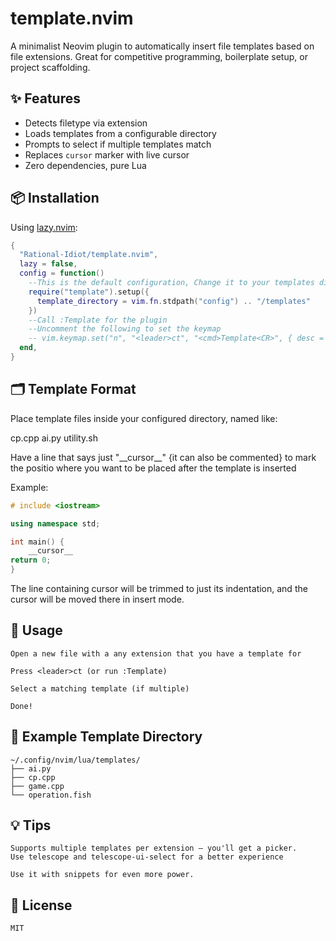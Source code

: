 # template.nvim

A minimalist Neovim plugin to automatically insert file templates based on file extensions. Great for competitive programming, boilerplate setup, or project scaffolding.

## ✨ Features

- Detects filetype via extension
- Loads templates from a configurable directory
- Prompts to select if multiple templates match
- Replaces `cursor` marker with live cursor
- Zero dependencies, pure Lua

## 📦 Installation

Using [lazy.nvim](https://github.com/folke/lazy.nvim):

```lua
{
  "Rational-Idiot/template.nvim",
  lazy = false,
  config = function()
    --This is the default configuration, Change it to your templates directory
    require("template").setup({
      template_directory = vim.fn.stdpath("config") .. "/templates"
    })
    --Call :Template for the plugin
    --Uncomment the following to set the keymap
    -- vim.keymap.set("n", "<leader>ct", "<cmd>Template<CR>", { desc = "Insert file template" })
  end,
}
```

## 🗂️ Template Format

Place template files inside your configured directory, named like:

cp.cpp
ai.py
utility.sh

Have a line that says just "\_\_cursor\_\_" {it can also be commented} to mark the positio where you want to be placed after the template is inserted

Example:

```cpp
# include <iostream>

using namespace std;

int main() {
    __cursor__
return 0;
}
```

The line containing cursor will be trimmed to just its indentation, and the cursor will be moved there in insert mode.

## 🚀 Usage

    Open a new file with a any extension that you have a template for

    Press <leader>ct (or run :Template)

    Select a matching template (if multiple)

    Done!

## 📁 Example Template Directory
```plaintext
~/.config/nvim/lua/templates/
├── ai.py
├── cp.cpp
├── game.cpp
└── operation.fish
```
## 💡 Tips

    Supports multiple templates per extension — you'll get a picker.
    Use telescope and telescope-ui-select for a better experience

    Use it with snippets for even more power.

## 📜 License

    MIT
